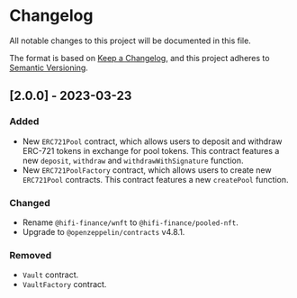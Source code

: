 # Changelog

All notable changes to this project will be documented in this file.

The format is based on [Keep a Changelog](https://keepachangelog.com/en/1.0.0/), and this project adheres to [Semantic
Versioning](https://semver.org/spec/v2.0.0.html).

## [2.0.0] - 2023-03-23

### Added

- New `ERC721Pool` contract, which allows users to deposit and withdraw ERC-721 tokens in exchange for pool tokens. This contract features a new `deposit`, `withdraw` and `withdrawWithSignature` function.
- New `ERC721PoolFactory` contract, which allows users to create new `ERC721Pool` contracts. This contract features a new `createPool` function.

### Changed

- Rename `@hifi-finance/wnft` to `@hifi-finance/pooled-nft`.
- Upgrade to `@openzeppelin/contracts` v4.8.1.

### Removed

- `Vault` contract.
- `VaultFactory` contract.
